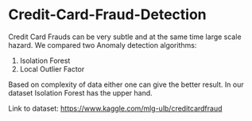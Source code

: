 # Credit-Card-Fraud-Detection

Credit Card Frauds can be very subtle and at the same time large scale hazard. We compared two Anomaly detection algorithms:
1. Isolation Forest
2. Local Outlier Factor

Based on complexity of data either one can give the better result. In our dataset Isolation Forest has the upper hand.

Link to dataset:  https://www.kaggle.com/mlg-ulb/creditcardfraud

